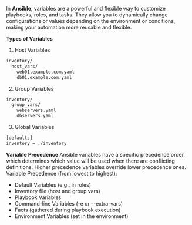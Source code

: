 In **Ansible**, variables are a powerful and flexible way to customize playbooks, roles, and tasks. They allow you to dynamically change configurations or values depending on the environment or conditions, making your automation more reusable and flexible.

**Types of Variables**
1. Host Variables
```bash
inventory/
  host_vars/
    web01.example.com.yaml
    db01.example.com.yaml
```

2. Group Variables
```bash
inventory/
  group_vars/
    webservers.yaml
    dbservers.yaml

```

3. Global Variables
```bash
[defaults]
inventory = ./inventory
```

**Variable Precedence** Ansible variables have a specific precedence order, which determines which value will be used when there are conflicting definitions. Higher precedence variables override lower precedence ones. Variable Precedence (from lowest to highest):
- Default Variables (e.g., in roles)
- Inventory file (host and group vars)
- Playbook Variables
- Command-line Variables (-e or --extra-vars)
- Facts (gathered during playbook execution)
- Environment Variables (set in the environment)
